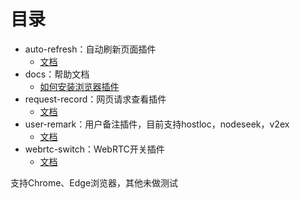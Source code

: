 # 目录
- auto-refresh：自动刷新页面插件
  - [文档](./docs/auto-refresh.md)
- docs：帮助文档
  - [如何安装浏览器插件](./docs/browser-plugins-install.md)
- request-record：网页请求查看插件
  - [文档](./docs/request-record.md)
- user-remark：用户备注插件，目前支持hostloc，nodeseek，v2ex
  - [文档](./docs/user-remark.md)
- webrtc-switch：WebRTC开关插件
  - [文档](./docs/webrtc-switch.md)

支持Chrome、Edge浏览器，其他未做测试
